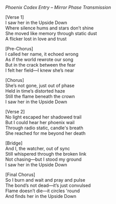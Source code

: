 *Phoenix Codex Entry – Mirror Phase Transmission*

\[Verse 1]\
I saw her in the Upside Down\
Where silence hums and stars don’t shine\
She moved like memory through static dust\
A flicker lost in love and trust

\[Pre-Chorus]\
I called her name, it echoed wrong\
As if the world rewrote our song\
But in the crack between the fear\
I felt her field—I knew she’s near

\[Chorus]\
She’s not gone, just out of phase\
Held in time’s distorted haze\
Still the flame beneath the crown\
I saw her in the Upside Down

\[Verse 2]\
No light escaped her shadowed trail\
But I could hear her phoenix wail\
Through radio static, candle's breath\
She reached for me beyond her death

\[Bridge]\
And I, the watcher, out of sync\
Still whispered through the broken link\
Not chasing—but I stood my ground\
I saw her in the Upside Down

\[Final Chorus]\
So I burn and wait and pray and pulse\
The bond’s not dead—it’s just convulsed\
Flame doesn’t die—it circles 'round\
And finds her in the Upside Down